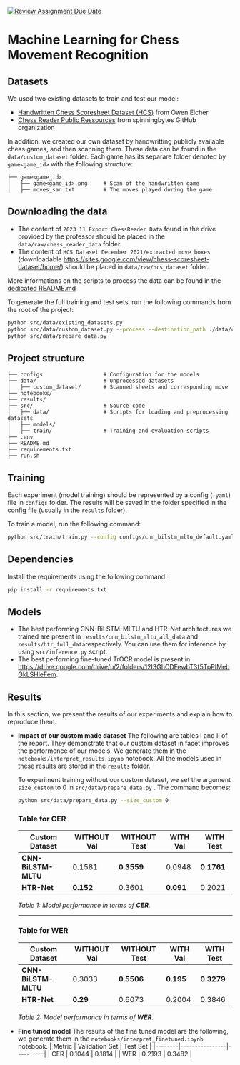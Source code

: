 [![Review Assignment Due Date](https://classroom.github.com/assets/deadline-readme-button-22041afd0340ce965d47ae6ef1cefeee28c7c493a6346c4f15d667ab976d596c.svg)](https://classroom.github.com/a/UDdkOEMs)

# Machine Learning for Chess Movement Recognition

## Datasets

We used two existing datasets to train and test our model:
- [Handwritten Chess Scoresheet Dataset (HCS)](https://tc11.cvc.uab.es/datasets/HCS_1/) from Owen Eicher
- [Chess Reader Public Ressources](https://www.dropbox.com/scl/fo/mfoclmkggrnv0u8wufck8/h?rlkey=v0prueklq3mqsav823voin5yi&e=3&dl=0) from spinningbytes GitHub organization

In addition, we created our own dataset by handwritting publicly available chess games, and then scanning them. These data can be found in the `data/custom_dataset` folder. Each game has its separare folder denoted by `game<game_id>` with the following structure:

```
├── game<game_id>
│   ├── game<game_id>.png     # Scan of the handwritten game                  
│   ├── moves_san.txt         # The moves played during the game
```

## Downloading the data

* The content of `2023 11 Export ChessReader Data` found in the drive provided by the professor should be placed in the `data/raw/chess_reader_data` folder. 
* The content of `HCS Dataset December 2021/extracted move boxes` (downloadable https://sites.google.com/view/chess-scoresheet-dataset/home/) should be placed in `data/raw/hcs_dataset` folder.

More informations on the scripts to process the data can be found in the [dedicated README.md](https://github.com/CS-433/ml-project-2-syc-group/blob/main/src/data/README.md)

To generate the full training and test sets, run the following commands from the root of the project: 
```bash
python src/data/existing_datasets.py
python src/data/custom_dataset.py --process --destination_path ./data/custom_dataset
python src/data/prepare_data.py
```



## Project structure 

```
├── configs                   # Configuration for the models
├── data/                     # Unprocessed datasets
│   ├── custom_dataset/       # Scanned sheets and corresponding move 
├── notebooks/                
├── results/                  
├── src/                      # Source code 
│   ├── data/                 # Scripts for loading and preprocessing datasets
│   ├── models/               
│   ├── train/                # Training and evaluation scripts
├── .env                      
├── README.md
├── requirements.txt
├── run.sh            
```

## Training

Each experiment (model training) should be represented by a config (`.yaml`) file in `configs` folder. 
The results will be saved in the folder specified in the config file (usually in the `results` folder). 

To train a model, run the following command: 
```bash
python src/train/train.py --config configs/cnn_bilstm_mltu_default.yaml
```

## Dependencies 

Install the requirements using the following command:

```bash
pip install -r requirements.txt
``` 

## Models

- The best performing CNN-BiLSTM-MLTU and HTR-Net architectures we trained are present in `results/cnn_bilstm_mltu_all_data` and  `results/htr_full_data`respectively. You can use them for inference by using `src/inference.py` script. 
- The best performing fine-tuned TrOCR model is present in https://drive.google.com/drive/u/2/folders/12I3GhCDFewbT3f5TpPIMebGkLSHleFem. 


## Results 

In this section, we present the results of our experiments and explain how to reproduce them.

- **Impact of our custom made dataset**
    The following are tables I and II of the report. They demonstrate that our custom dataset in facet improves the performence of our models. We generate them in the `notebooks/interpret_results.ipynb` notebook. All the models used in these results are stored in the `results` folder.

    To experiment training without our custom dataset, we set the argument `size_custom` to 0 in `src/data/prepare_data.py` . The command becomes:
    ```bash
    python src/data/prepare_data.py --size_custom 0
    ```


    ### Table for CER

    | **Custom Dataset**      | **WITHOUT Val** | **WITHOUT Test** | **WITH Val** | **WITH Test** |
    |--------------------------|-----------------|------------------|--------------|---------------|
    | **CNN-BiLSTM-MLTU**     | 0.1581          | **0.3559**       | 0.0948       | **0.1761**    |
    | **HTR-Net**             | **0.152**       | 0.3601           | **0.091**    | 0.2021        |

    *Table 1: Model performance in terms of **CER**.*

    ---

    ### Table for WER

    | **Custom Dataset**      | **WITHOUT Val** | **WITHOUT Test** | **WITH Val** | **WITH Test** |
    |--------------------------|-----------------|------------------|--------------|---------------|
    | **CNN-BiLSTM-MLTU**     | 0.3033          | **0.5506**       | **0.195**    | **0.3279**    |
    | **HTR-Net**             | **0.29**        | 0.6073           | 0.2004       | 0.3846        |

    *Table 2: Model performance in terms of **WER**.*
    

- **Fine tuned model** The results of the fine tuned model are the following, we generate them in the `notebooks/interpret_finetuned.ipynb` notebook. 
    | Metric | Validation Set | Test Set |
    |--------|----------------|----------|
    | CER    | 0.1044         | 0.1814   |
    | WER    | 0.2193         | 0.3482   |
